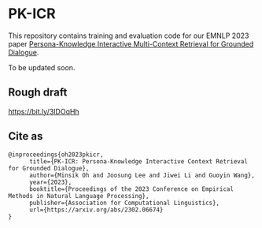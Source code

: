 # PK-ICR
This repository contains training and evaluation code for our EMNLP 2023 paper [Persona-Knowledge Interactive Multi-Context Retrieval for Grounded Dialogue](https://arxiv.org/abs/2302.06674).

To be updated soon.

## Rough draft
https://bit.ly/3IDOqHh

## Cite as

```
@inproceedings{oh2023pkicr,
      title={PK-ICR: Persona-Knowledge Interactive Context Retrieval for Grounded Dialogue}, 
      author={Minsik Oh and Joosung Lee and Jiwei Li and Guoyin Wang},
      year={2023},
      booktitle={Proceedings of the 2023 Conference on Empirical Methods in Natural Language Processing},
      publisher={Association for Computational Linguistics},
      url={https://arxiv.org/abs/2302.06674}
}
```
